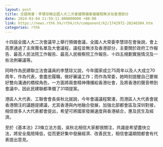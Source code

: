 ```yaml
---
layout: post
title: 全國兩會｜李慧琼稱全國人大二次會議預備會議議程無涉及香港部分
date: 2024-03-04 11:59:11.000000000 +08:00
link: https://news.rthk.hk/rthk/ch/component/k2/1742972-20240304.htm
categories: rthk
---
```


十四屆全國人大二次會議早上舉行預備會議，全國人大常委李慧琼在會後說，會上高票通過了主席團名單及大會議程，議程並無涉及香港部分，主要關於政府工作報告、最高人民法院工作報告、最高人民檢察院工作報告、十四五規劃實施情況及一些法例審議等。

同時作為民建聯立法會議員的李慧琼又說，今年國家成立75周年以及人大成立70周年，作為代表，會盡忠履職，做好審議工作；而作為常委，她時刻提醒自己要做好雙向溝通的橋樑角色，一方面將兩會精神傳播給香港社會，及將香港的聲音帶到會議中，因此民建聯都準備了31項提案。

港區人大代表、工聯會會長吳秋北就說，今年會議議程緊湊，而港區人大代表會就香港關注的議題提建議，尤其香港與內地融合發展，加強北部都會區及深圳對接，相信很多人大代表都會提出，希望可將國家發展速度與香港結合，惠及民生及經濟。

至於《基本法》23條立法方面，吳秋北相信大家都很關注，共識是希望盡快立法，將安全風險降低，從而更好集中發展經濟、改善民生，相信會議期間都會有代表提出意見。
